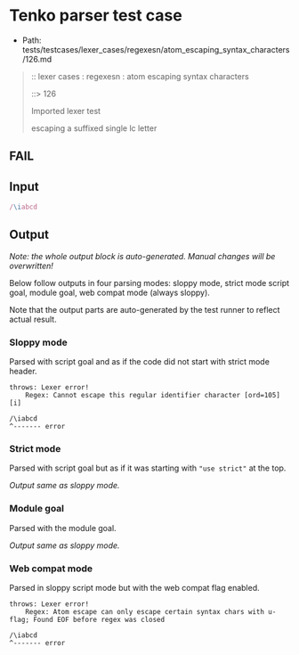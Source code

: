 # Tenko parser test case

- Path: tests/testcases/lexer_cases/regexesn/atom_escaping_syntax_characters/126.md

> :: lexer cases : regexesn : atom escaping syntax characters
>
> ::> 126
>
> Imported lexer test
>
> escaping a suffixed single lc letter

## FAIL

## Input

`````js
/\iabcd
`````

## Output

_Note: the whole output block is auto-generated. Manual changes will be overwritten!_

Below follow outputs in four parsing modes: sloppy mode, strict mode script goal, module goal, web compat mode (always sloppy).

Note that the output parts are auto-generated by the test runner to reflect actual result.

### Sloppy mode

Parsed with script goal and as if the code did not start with strict mode header.

`````
throws: Lexer error!
    Regex: Cannot escape this regular identifier character [ord=105][i]

/\iabcd
^------- error
`````

### Strict mode

Parsed with script goal but as if it was starting with `"use strict"` at the top.

_Output same as sloppy mode._

### Module goal

Parsed with the module goal.

_Output same as sloppy mode._

### Web compat mode

Parsed in sloppy script mode but with the web compat flag enabled.

`````
throws: Lexer error!
    Regex: Atom escape can only escape certain syntax chars with u-flag; Found EOF before regex was closed

/\iabcd
^------- error
`````

